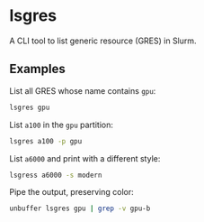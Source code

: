 # lsgres

A CLI tool to list generic resource (GRES) in Slurm.

## Examples

List all GRES whose name contains `gpu`:

```sh
lsgres gpu
```

List `a100` in the `gpu` partition:

```sh
lsgres a100 -p gpu
```

List `a6000` and print with a different style:

```sh
lsgress a6000 -s modern
```

Pipe the output, preserving color:

```sh
unbuffer lsgres gpu | grep -v gpu-b
```
